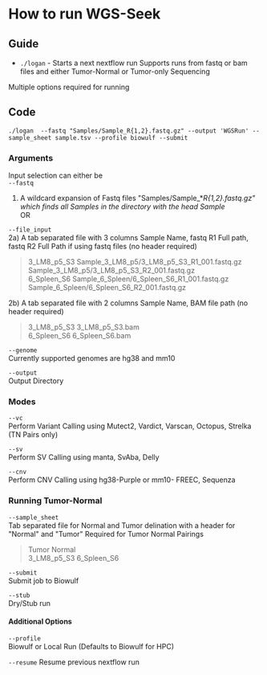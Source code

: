 # How to run WGS-Seek

## Guide

* `./logan` - Starts a next nextflow run
Supports runs from fastq or bam files and either Tumor-Normal or Tumor-only Sequencing

Multiple options required for running
## Code
`./logan  --fastq "Samples/Sample_R{1,2}.fastq.gz" --output 'WGSRun' --sample_sheet sample.tsv --profile biowulf --submit`


### Arguments
Input selection can either be  
`--fastq`
1) A wildcard expansion of Fastq files
 "Samples/Sample_*_R{1,2}.fastq.gz" which finds all Samples in the directory with the head Sample_  
OR  

`--file_input`  
2a) A tab separated file with 3 columns Sample Name, fastq R1 Full path, fastq R2 Full Path if using fastq files   (no header required)

> 3_LM8_p5_S3 Sample_3_LM8_p5/3_LM8_p5_S3_R1_001.fastq.gz   Sample_3_LM8_p5/3_LM8_p5_S3_R2_001.fastq.gz  
6_Spleen_S6     Sample_6_Spleen/6_Spleen_S6_R1_001.fastq.gz   Sample_6_Spleen/6_Spleen_S6_R2_001.fastq.gz

2b) A tab separated file with 2 columns Sample Name, BAM file path  (no header required)

> 3_LM8_p5_S3     3_LM8_p5_S3.bam  
6_Spleen_S6     6_Spleen_S6.bam

`--genome`  
Currently supported genomes are hg38 and mm10

`--output`   
Output Directory

### Modes
`--vc`  
Perform Variant Calling using Mutect2, Vardict, Varscan, Octopus, Strelka (TN Pairs only)

`--sv`  
Perform SV Calling using manta, SvAba, Delly

`--cnv`  
Perform CNV Calling using hg38-Purple or mm10- FREEC, Sequenza


### Running Tumor-Normal
`--sample_sheet`  
Tab separated file for Normal and Tumor delination with a header for "Normal" and "Tumor"
Required for Tumor Normal Pairings  

> Tumor  Normal  
3_LM8_p5_S3  6_Spleen_S6

`--submit`  
Submit job to Biowulf

`--stub`  
Dry/Stub run 

#### Additional Options
`--profile`   
Biowulf or Local Run (Defaults to Biowulf for HPC)

`--resume` Resume previous nextflow run




